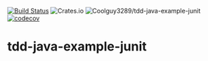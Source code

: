 [![Build Status](https://travis-ci.org/Coolguy3289/tdd-java-example-junit.svg?branch=master)](https://travis-ci.org/Coolguy3289/tdd-java-example-junit)
![Crates.io](https://img.shields.io/crates/l/rustc-serialize.svg)
![Coolguy3289/tdd-java-example-junit](https://img.shields.io/github/downloads/coolguy3289/tdd-java-example-junit/total.svg)
[![codecov](https://codecov.io/gh/Coolguy3289/tdd-java-example-junit/branch/master/graph/badge.svg)](https://codecov.io/gh/Coolguy3289/tdd-java-example-junit)

# tdd-java-example-junit
